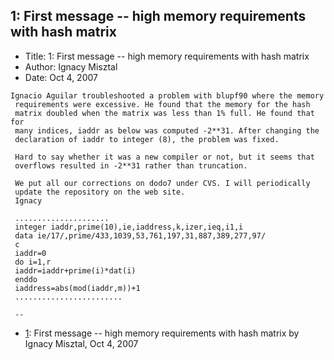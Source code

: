 ## 1: First message -- high memory requirements with hash matrix

- Title: 1: First message -- high memory requirements with hash matrix
- Author: Ignacy Misztal
- Date: Oct 4, 2007

```
Ignacio Aguilar troubleshooted a problem with blupf90 where the memory 
 requirements were excessive. He found that the memory for the hash 
 matrix doubled when the matrix was less than 1% full. He found that for 
 many indices, iaddr as below was computed -2**31. After changing the 
 declaration of iaddr to integer (8), the problem was fixed.

 Hard to say whether it was a new compiler or not, but it seems that 
 overflows resulted in -2**31 rather than truncation.

 We put all our corrections on dodo7 under CVS. I will periodically 
 update the repository on the web site.
 Ignacy

 .....................
 integer iaddr,prime(10),ie,iaddress,k,izer,ieq,i1,i
 data ie/17/,prime/433,1039,53,761,197,31,887,389,277,97/
 c 
 iaddr=0
 do i=1,r
 iaddr=iaddr+prime(i)*dat(i)
 enddo
 iaddress=abs(mod(iaddr,m))+1
 ........................

 --
```

- [1](0001.md): First message -- high memory requirements with hash matrix by Ignacy Misztal, Oct 4, 2007
